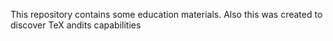 This repository contains some education materials.
Also this was created to discover TeX andits capabilities 

